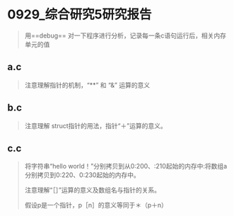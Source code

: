 # 0929_综合研究5研究报告

> 用==debug== 对一下程序进行分析，记录每一条c语句运行后，相关内存单元的值

## a.c

> 注意理解指针的机制，“**” 和 “&” 运算的意义

## b.c

> 注意理解 struct指针的用法，指针“＋”运算的意义。

## c.c

> 将字符串“hello world！”分别拷贝到从0:200、:210起始的内存中:将数组a分别拷贝到0:220、0:230起始的内存中。
>
> 注意理解“［］”运算的意义及数组名与指针的关系。
>
> 假设p是一个指针，p［n］的意义等同于＊（p＋n）